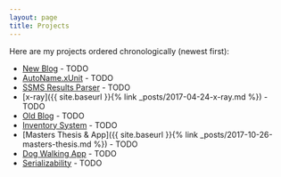 ```yaml
---
layout: page
title: Projects 
---
```


Here are my projects ordered chronologically (newest first): 

* [New Blog]() - TODO
* [AutoName.xUnit](https://github.com/benscabbia/AutoName.xUnit) - TODO
* [SSMS Results Parser](https://benscabbia.github.io/SSMS-Results-Parser/) - TODO
* [x-ray]({{ site.baseurl }}{% link _posts/2017-04-24-x-ray.md %}) - TODO
* [Old Blog]() - TODO
* [Inventory System](https://github.com/benscabbia/InventorySystem) - TODO
* [Masters Thesis & App]({{ site.baseurl }}{% link _posts/2017-10-26-masters-thesis.md %}) - TODO
* [Dog Walking App](https://github.com/benscabbia/Cambridge-Dog-Walks) - TODO
* [Serializability](https://github.com/benscabbia/Serializability) - TODO

